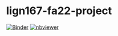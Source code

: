 # lign167-fa22-project
[![Binder](https://mybinder.org/badge_logo.svg)](https://mybinder.org/v2/gh/lign167-fa22-team-franklin/final-project.git/HEAD)
[![nbviewer](https://raw.githubusercontent.com/jupyter/design/master/logos/Badges/nbviewer_badge.svg)](https://nbviewer.org/github/lign167-fa22-team-franklin/final-project) 

